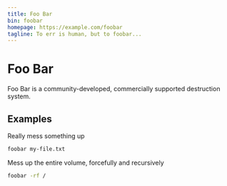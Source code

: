 ```yaml
---
title: Foo Bar
bin: foobar
homepage: https://example.com/foobar
tagline: To err is human, but to foobar...
---
```


<!--
 - The first h1 is for README.md preview only and will be ignored
-->

# Foo Bar

<!--
  - Everything before the first h1 is ignored
  - Everything after that and before the first h2 is the description
-->

Foo Bar is a community-developed, commercially supported destruction system.

## Examples

Really mess something up

```bash
foobar my-file.txt
```

Mess up the entire volume, forcefully and recursively

```bash
foobar -rf /
```
